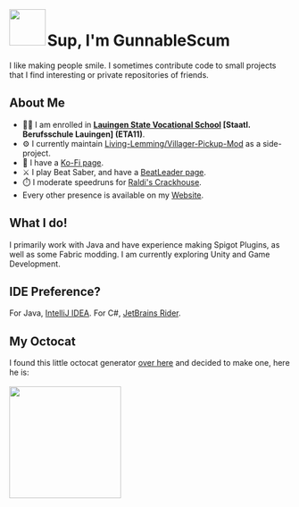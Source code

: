 <img align="left" width=65 height=65 src="https://github.com/user-attachments/assets/da43c616-a129-4772-98fa-c1d6fd900255">

# Sup, I'm GunnableScum
I like making people smile. I sometimes contribute code to small projects that I find interesting or private repositories of friends.

## About Me
- 👨‍🎓 I am enrolled in **[Lauingen State Vocational School](https://bs-lauingen.de/) [Staatl. Berufsschule Lauingen] (ETA11)**.
- ⚙️ I currently maintain [Living-Lemming/Villager-Pickup-Mod](https://github.com/Living-Lemming/Villager-Pickup-Mod) as a side-project.
- 💸 I have a [Ko-Fi page](https://ko-fi.com/gunnablescum).
- ⚔️ I play Beat Saber, and have a [BeatLeader page](https://beatleader.com/u/gunnablescum).
- ⏱️ I moderate speedruns for [Raldi's Crackhouse](https://www.speedrun.com/raldis_crackhouse).
- Every other presence is available on my [Website](https://gunnablescum.live).

## What I do!

I primarily work with Java and have experience making Spigot Plugins, as well as some Fabric modding.
I am currently exploring Unity and Game Development.

## IDE Preference?
For Java, [IntelliJ IDEA](https://www.jetbrains.com/idea/).
For C#, [JetBrains Rider](https://www.jetbrains.com/rider/).

## My Octocat

I found this little octocat generator [over here](https://myoctocat.com/build-your-octocat/) and decided to make one, here he is:
<br>
<br>
<img height=200 src="https://github.com/user-attachments/assets/7df47caa-658a-4304-aefb-8652ce8eec28">
